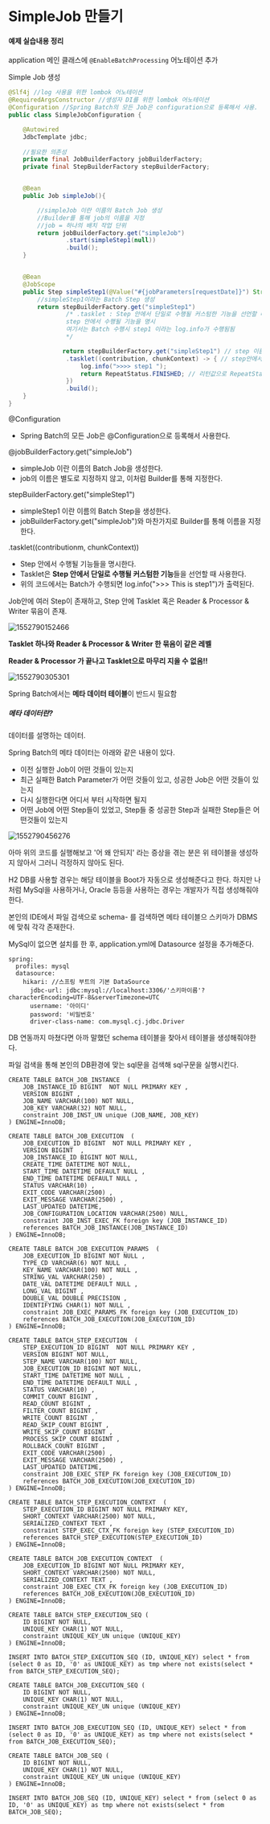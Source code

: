 # SimpleJob 만들기

#### 예제 실습내용 정리

application 메인 클래스에 `@EnableBatchProcessing` 어노테이션 추가



Simple Job 생성

```java
@Slf4j //log 사용을 위한 lombok 어노테이션
@RequiredArgsConstructor //생성자 DI를 위한 lombok 어노테이션
@Configuration //Spring Batch의 모든 Job은 configuration으로 등록해서 사용.
public class SimpleJobConfiguration {

    @Autowired
    JdbcTemplate jdbc;
	
    //필요한 의존성
    private final JobBuilderFactory jobBuilderFactory;
    private final StepBuilderFactory stepBuilderFactory;


    @Bean
    public Job simpleJob(){

        //simpleJob 이란 이름의 Batch Job 생성
        //Builder를 통해 job의 이름을 지정
        //job = 하나의 배치 작업 단위
        return jobBuilderFactory.get("simpleJob")
                .start(simpleStep1(null))
                .build();
    }


    @Bean
    @JobScope
    public Step simpleStep1(@Value("#{jobParameters[requestDate]}") String requestDate) {
        //simpleStep1이라는 Batch Step 생성
        return stepBuilderFactory.get("simpleStep1")
                /* .tasklet : Step 안에서 단일로 수행될 커스텀한 기능을 선언할 때 사용
                step 안에서 수행될 기능을 명시
                여기서는 Batch 수행시 step1 이라는 log.info가 수행됨됨
                */

               return stepBuilderFactory.get("simpleStep1") // step 이름 지정
                .tasklet((contribution, chunkContext) -> { // step안에서 단일로 수행될 커스텀한 기능 선언
                    log.info(">>>> step1 ");
                    return RepeatStatus.FINISHED; // 리턴값으로 RepeatStatus.FINISHED 사용
                })
                .build();
    }
}
```



@Configuration

- Spring Batch의 모든 Job은 @Configuration으로 등록해서 사용한다.



@jobBuilderFactory.get("simpleJob")

- simpleJob 이란 이름의 Batch Job을 생성한다.
- job의 이름은 별도로 지정하지 않고, 이처럼 Builder를 통해 지정한다.



stepBuilderFactory.get("simpleStep1")

- simpleStep1 이란 이름의 Batch Step을 생성한다.
- jobBuilderFactory.get("simpleJob")와 마찬가지로 Builder를 통해 이름을 지정한다.



.tasklet((contributionm, chunkContext))

- Step 안에서 수행될 기능들을 명시한다.
- Tasklet은 **Step 안에서 단일로 수행될 커스텀한 기능**들을 선언할 때 사용한다.
- 위의 코드에서는 Batch가 수행되면 log.info(">>> This is step1")가 출력된다.

Job안에 여러 Step이 존재하고, Step 안에 Tasklet 혹은 Reader & Processor & Writer 묶음이 존재.



![1552790152466](C:\Users\Lenovo\AppData\Roaming\Typora\typora-user-images\1552790152466.png)

**Tasklet 하나와 Reader & Processor & Writer 한 묶음이 같은 레벨**

**Reader & Processor 가 끝나고 Tasklet으로 마무리 지을 수 없음!!**



![1552790305301](C:\Users\Lenovo\AppData\Roaming\Typora\typora-user-images\1552790305301.png)



Spring Batch에서는 **메타 데이터 테이블**이 반드시 필요함

##### 메타 데이터란?

데이터를 설명하는 데이터.



Spring Batch의 메타 데이터는 아래와 같은 내용이 있다.

- 이전 실행한 Job이 어떤 것들이 있는지
- 최근 실패한 Batch Parameter가 어떤 것들이 있고, 성공한 Job은 어떤 것들이 있는지
- 다시 실행한다면 어디서 부터 시작하면 될지
- 어떤 Job에 어떤 Step들이 있었고, Step들 중 성공한 Step과 실패한 Step들은 어떤것들이 있는지

![1552790456276](C:\Users\Lenovo\AppData\Roaming\Typora\typora-user-images\1552790456276.png)



아마 위의 코드를 실행해보고 '어 왜 안되지' 라는 증상을 겪는 분은 위 테이블을 생성하지 않아서 그러니 걱정하지 않아도 된다.

H2 DB를 사용할 경우는 해당 테이블을 Boot가 자동으로 생성해준다고 한다. 하지만 나처럼 MySql을 사용하거나, Oracle 등등을 사용하는 경우는 개발자가 직접 생성해줘야 한다.

본인의 IDE에서 파일 검색으로 schema- 를 검색하면 메타 테이블으 스키마가 DBMS에 맞춰 각각 존재한다.

MySql이 없으면 설치를 한 후, application.yml에 Datasource 설정을 추가해준다.



```
spring:
  profiles: mysql
  datasource:
    hikari: //스프링 부트의 기본 DataSource
      jdbc-url: jdbc:mysql://localhost:3306/'스키마이름'?characterEncoding=UTF-8&serverTimezone=UTC
      username: '아이디'
      password: '비밀번호'
      driver-class-name: com.mysql.cj.jdbc.Driver
```

DB 연동까지 마쳤다면 아까 말했던 schema 테이블을 찾아서 테이블을 생성해줘야한다.

파일 검색을 통해 본인의 DB환경에 맞는 sql문을 검색해 sql구문을 실행시킨다.



```
CREATE TABLE BATCH_JOB_INSTANCE  (
	JOB_INSTANCE_ID BIGINT  NOT NULL PRIMARY KEY ,
	VERSION BIGINT ,
	JOB_NAME VARCHAR(100) NOT NULL,
	JOB_KEY VARCHAR(32) NOT NULL,
	constraint JOB_INST_UN unique (JOB_NAME, JOB_KEY)
) ENGINE=InnoDB;

CREATE TABLE BATCH_JOB_EXECUTION  (
	JOB_EXECUTION_ID BIGINT  NOT NULL PRIMARY KEY ,
	VERSION BIGINT  ,
	JOB_INSTANCE_ID BIGINT NOT NULL,
	CREATE_TIME DATETIME NOT NULL,
	START_TIME DATETIME DEFAULT NULL ,
	END_TIME DATETIME DEFAULT NULL ,
	STATUS VARCHAR(10) ,
	EXIT_CODE VARCHAR(2500) ,
	EXIT_MESSAGE VARCHAR(2500) ,
	LAST_UPDATED DATETIME,
	JOB_CONFIGURATION_LOCATION VARCHAR(2500) NULL,
	constraint JOB_INST_EXEC_FK foreign key (JOB_INSTANCE_ID)
	references BATCH_JOB_INSTANCE(JOB_INSTANCE_ID)
) ENGINE=InnoDB;

CREATE TABLE BATCH_JOB_EXECUTION_PARAMS  (
	JOB_EXECUTION_ID BIGINT NOT NULL ,
	TYPE_CD VARCHAR(6) NOT NULL ,
	KEY_NAME VARCHAR(100) NOT NULL ,
	STRING_VAL VARCHAR(250) ,
	DATE_VAL DATETIME DEFAULT NULL ,
	LONG_VAL BIGINT ,
	DOUBLE_VAL DOUBLE PRECISION ,
	IDENTIFYING CHAR(1) NOT NULL ,
	constraint JOB_EXEC_PARAMS_FK foreign key (JOB_EXECUTION_ID)
	references BATCH_JOB_EXECUTION(JOB_EXECUTION_ID)
) ENGINE=InnoDB;

CREATE TABLE BATCH_STEP_EXECUTION  (
	STEP_EXECUTION_ID BIGINT  NOT NULL PRIMARY KEY ,
	VERSION BIGINT NOT NULL,
	STEP_NAME VARCHAR(100) NOT NULL,
	JOB_EXECUTION_ID BIGINT NOT NULL,
	START_TIME DATETIME NOT NULL ,
	END_TIME DATETIME DEFAULT NULL ,
	STATUS VARCHAR(10) ,
	COMMIT_COUNT BIGINT ,
	READ_COUNT BIGINT ,
	FILTER_COUNT BIGINT ,
	WRITE_COUNT BIGINT ,
	READ_SKIP_COUNT BIGINT ,
	WRITE_SKIP_COUNT BIGINT ,
	PROCESS_SKIP_COUNT BIGINT ,
	ROLLBACK_COUNT BIGINT ,
	EXIT_CODE VARCHAR(2500) ,
	EXIT_MESSAGE VARCHAR(2500) ,
	LAST_UPDATED DATETIME,
	constraint JOB_EXEC_STEP_FK foreign key (JOB_EXECUTION_ID)
	references BATCH_JOB_EXECUTION(JOB_EXECUTION_ID)
) ENGINE=InnoDB;

CREATE TABLE BATCH_STEP_EXECUTION_CONTEXT  (
	STEP_EXECUTION_ID BIGINT NOT NULL PRIMARY KEY,
	SHORT_CONTEXT VARCHAR(2500) NOT NULL,
	SERIALIZED_CONTEXT TEXT ,
	constraint STEP_EXEC_CTX_FK foreign key (STEP_EXECUTION_ID)
	references BATCH_STEP_EXECUTION(STEP_EXECUTION_ID)
) ENGINE=InnoDB;

CREATE TABLE BATCH_JOB_EXECUTION_CONTEXT  (
	JOB_EXECUTION_ID BIGINT NOT NULL PRIMARY KEY,
	SHORT_CONTEXT VARCHAR(2500) NOT NULL,
	SERIALIZED_CONTEXT TEXT ,
	constraint JOB_EXEC_CTX_FK foreign key (JOB_EXECUTION_ID)
	references BATCH_JOB_EXECUTION(JOB_EXECUTION_ID)
) ENGINE=InnoDB;

CREATE TABLE BATCH_STEP_EXECUTION_SEQ (
	ID BIGINT NOT NULL,
	UNIQUE_KEY CHAR(1) NOT NULL,
	constraint UNIQUE_KEY_UN unique (UNIQUE_KEY)
) ENGINE=InnoDB;

INSERT INTO BATCH_STEP_EXECUTION_SEQ (ID, UNIQUE_KEY) select * from (select 0 as ID, '0' as UNIQUE_KEY) as tmp where not exists(select * from BATCH_STEP_EXECUTION_SEQ);

CREATE TABLE BATCH_JOB_EXECUTION_SEQ (
	ID BIGINT NOT NULL,
	UNIQUE_KEY CHAR(1) NOT NULL,
	constraint UNIQUE_KEY_UN unique (UNIQUE_KEY)
) ENGINE=InnoDB;

INSERT INTO BATCH_JOB_EXECUTION_SEQ (ID, UNIQUE_KEY) select * from (select 0 as ID, '0' as UNIQUE_KEY) as tmp where not exists(select * from BATCH_JOB_EXECUTION_SEQ);

CREATE TABLE BATCH_JOB_SEQ (
	ID BIGINT NOT NULL,
	UNIQUE_KEY CHAR(1) NOT NULL,
	constraint UNIQUE_KEY_UN unique (UNIQUE_KEY)
) ENGINE=InnoDB;

INSERT INTO BATCH_JOB_SEQ (ID, UNIQUE_KEY) select * from (select 0 as ID, '0' as UNIQUE_KEY) as tmp where not exists(select * from BATCH_JOB_SEQ);

```

